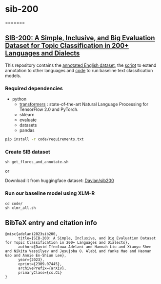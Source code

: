 # sib-200
=======
## **[SIB-200: A Simple, Inclusive, and Big Evaluation Dataset for Topic Classification in 200+ Languages and Dialects](https://arxiv.org/abs/2309.07445)**

This repository contains the [annotated English dataset](https://github.com/dadelani/sib-200/tree/main/data/eng), the [script](https://github.com/dadelani/sib-200/blob/main/get_flores_and_annotate.sh) to extend annotation to other languages and [code](https://github.com/dadelani/sib-200/tree/main/code) to run baseline text classification models. 


### Required dependencies
* python
  * [transformers](https://pypi.org/project/transformers/) : state-of-the-art Natural Language Processing for TensorFlow 2.0 and PyTorch.
  * sklearn
  * evaluate
  * datasets
  * pandas

```bash
pip install -r code/requirements.txt
```

### Create SIB dataset
```
sh get_flores_and_annotate.sh
```
or

Download it from huggingface dataset: [Davlan/sib200](https://huggingface.co/datasets/Davlan/sib200)

### Run our baseline model using XLM-R
```
cd code/
sh xlmr_all.sh
```

## BibTeX entry and citation info


```
@misc{adelani2023sib200,
      title={SIB-200: A Simple, Inclusive, and Big Evaluation Dataset for Topic Classification in 200+ Languages and Dialects}, 
      author={David Ifeoluwa Adelani and Hannah Liu and Xiaoyu Shen and Nikita Vassilyev and Jesujoba O. Alabi and Yanke Mao and Haonan Gao and Annie En-Shiun Lee},
      year={2023},
      eprint={2309.07445},
      archivePrefix={arXiv},
      primaryClass={cs.CL}
}
```
